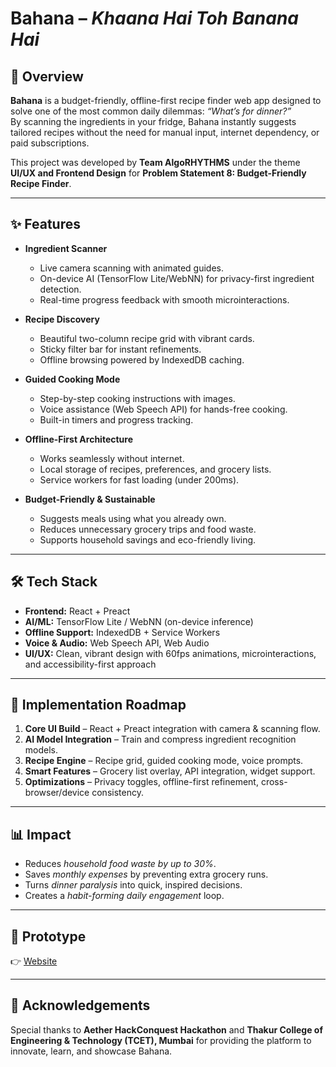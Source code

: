 # Bahana – *Khaana Hai Toh Banana Hai*  

## 📌 Overview  
**Bahana** is a budget-friendly, offline-first recipe finder web app designed to solve one of the most common daily dilemmas: *“What’s for dinner?”*  
By scanning the ingredients in your fridge, Bahana instantly suggests tailored recipes without the need for manual input, internet dependency, or paid subscriptions.  

This project was developed by **Team AlgoRHYTHMS** under the theme **UI/UX and Frontend Design** for **Problem Statement 8: Budget-Friendly Recipe Finder**.  

---

## ✨ Features  
- **Ingredient Scanner**  
  - Live camera scanning with animated guides.  
  - On-device AI (TensorFlow Lite/WebNN) for privacy-first ingredient detection.  
  - Real-time progress feedback with smooth microinteractions.  

- **Recipe Discovery**  
  - Beautiful two-column recipe grid with vibrant cards.  
  - Sticky filter bar for instant refinements.  
  - Offline browsing powered by IndexedDB caching.  

- **Guided Cooking Mode**  
  - Step-by-step cooking instructions with images.  
  - Voice assistance (Web Speech API) for hands-free cooking.  
  - Built-in timers and progress tracking.  

- **Offline-First Architecture**  
  - Works seamlessly without internet.  
  - Local storage of recipes, preferences, and grocery lists.  
  - Service workers for fast loading (under 200ms).  

- **Budget-Friendly & Sustainable**  
  - Suggests meals using what you already own.  
  - Reduces unnecessary grocery trips and food waste.  
  - Supports household savings and eco-friendly living.  

---

## 🛠 Tech Stack  
- **Frontend:** React + Preact  
- **AI/ML:** TensorFlow Lite / WebNN (on-device inference)  
- **Offline Support:** IndexedDB + Service Workers  
- **Voice & Audio:** Web Speech API, Web Audio  
- **UI/UX:** Clean, vibrant design with 60fps animations, microinteractions, and accessibility-first approach  

---

## 🚀 Implementation Roadmap  
1. **Core UI Build** – React + Preact integration with camera & scanning flow.  
2. **AI Model Integration** – Train and compress ingredient recognition models.  
3. **Recipe Engine** – Recipe grid, guided cooking mode, voice prompts.  
4. **Smart Features** – Grocery list overlay, API integration, widget support.  
5. **Optimizations** – Privacy toggles, offline-first refinement, cross-browser/device consistency.  

---

## 📊 Impact  
- Reduces *household food waste by up to 30%*.  
- Saves *monthly expenses* by preventing extra grocery runs.  
- Turns *dinner paralysis* into quick, inspired decisions.  
- Creates a *habit-forming daily engagement* loop.  

---

## 🎨 Prototype  
👉 [Website](https://bahana.netlify.app/)  

---

## 🙏 Acknowledgements  
Special thanks to **Aether HackConquest Hackathon** and **Thakur College of Engineering & Technology (TCET), Mumbai** for providing the platform to innovate, learn, and showcase Bahana.  

